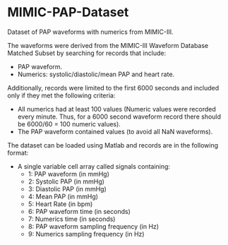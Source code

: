 # MIMIC-PAP-Dataset
Dataset of PAP waveforms with numerics from MIMIC-III.

The waveforms were derived from the MIMIC-III Waveform Database Matched Subset by searching for records that include:

* PAP waveform.
* Numerics: systolic/diastolic/mean PAP and heart rate.

Additionally, records were limited to the first 6000 seconds and included only if they met the following criteria:

* All numerics had at least 100 values (Numeric values were recorded every minute. Thus, for a 6000 second waveform record there should be 6000/60 = 100 numeric values).
* The PAP waveform contained values (to avoid all NaN waveforms).

The dataset can be loaded using Matlab and records are in the following format:

* A single variable cell array called signals containing:
  * 1: PAP waveform (in mmHg)
  * 2: Systolic PAP (in mmHg)
  * 3: Diastolic PAP (in mmHg)
  * 4: Mean PAP (in mmHg)
  * 5: Heart Rate (in bpm)
  * 6: PAP waveform time (in seconds)
  * 7: Numerics time (in seconds)
  * 8: PAP waveform sampling frequency (in Hz)
  * 9: Numerics sampling frequency (in Hz)
